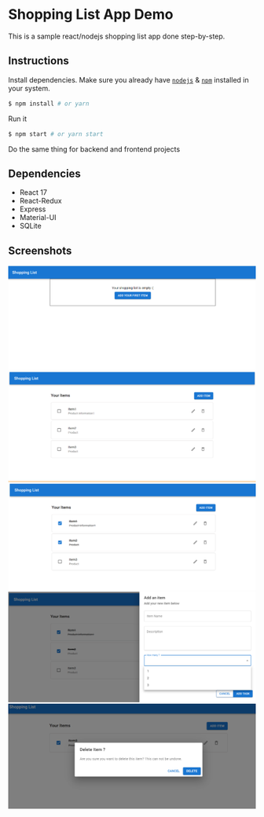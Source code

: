 # Shopping List App Demo
This is a sample react/nodejs shopping list app done step-by-step.

## Instructions
   Install dependencies. Make sure you already have [`nodejs`](https://nodejs.org/en/) & [`npm`](https://www.npmjs.com/) installed in your system.
   ```bash
   $ npm install # or yarn
   ```
   Run it
   ```bash
   $ npm start # or yarn start
   ```

Do the same thing for backend and frontend projects

## Dependencies

- React 17
- React-Redux
- Express
- Material-UI
- SQLite

## Screenshots
![Screeshots](screenshots/s0.png?raw=true "S0")
![Screeshots](screenshots/s1.png?raw=true "S1")
![Screeshots](screenshots/s2.png?raw=true "S2")
![Screeshots](screenshots/s3.png?raw=true "S3")
![Screeshots](screenshots/s4.png?raw=true "S4")
